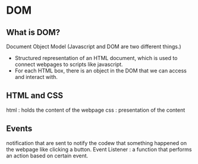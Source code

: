 # DOM

## What is DOM?
Document Object Model
(Javascript and DOM are two different things.)
* Structured representation of an HTML document, which is used to connect webpages to scripts like javascript.
* For each HTML box, there is an object in the DOM that we can access and interact with.

## HTML and CSS
html : holds the content of the webpage
css : presentation of the content

## Events
notification that are sent to notify the codew that something happened on the webpage
like clicking a button.
Event Listener : a function that performs an action based on certain event. 

